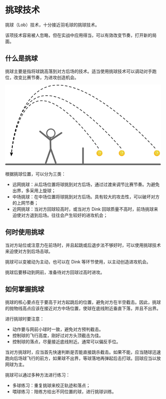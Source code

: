 # 挑球技术

挑球（Lob）技术，十分接近羽毛球的挑球技术。

该项技术容易被人忽略，但在实战中应用得当，可以有效改变节奏，打开新的局面。

## 什么是挑球

挑球主要是指将球跳高落到对方后场的技术。适当使用挑球技术可以调动对手跑位，改变比赛节奏，为进攻创造机会。

![挑球的三种类型](_images/lob.png)

根据挑球位置，可以分为三类：

* 远网挑球：从后场位置将球挑到对方后场，通过过渡来调节比赛节奏。为避免出界，多采用上旋球；
* 中场挑球：在中场位置将球挑到对方后场。具有较大的攻击性，可以破坏对方的上网节奏；
* 近网挑球：当对方回球较高时，或当对方 Dink 回球质量不高时，前场挑球来迫使对方退到后场。往往会产生较好的进攻机会；

## 何时使用挑球

当对方站位或注意力在前场时，并且起跳或后退步法不够好时，可以使用挑球技术来迫使对方到后场击球。

挑球可以变被动为主动，也可以在 Dink 等环节使用，以主动创造进攻机会。

挑球后要移动到网前，准备待对方回球过高时进攻。

## 如何掌握挑球

挑球的核心要点在于要高于对方起跳后的位置，避免对方在半空截击。因此，挑球的抛物线高点应该在接近对方中场位置，使球在底线附近垂直下落，并且不出界。

进行挑球时要注意：

* 动作要与网前小球时一致，避免对方预判截击。
* 控制球的飞行高度，刚好过对方头顶截击为佳。
* 控制球的落点，尽量接近底线附近。通常可以偏反手位。

当对方挑球时，应当首先快速判断是否能直接跳杀截击。如果不能，应当随球迅速跑向后场球飞行的前方，如果球不出界，等球落地再弹起后击打球。回球应当以放网球为主。

挑球可以通过多种方法进行练习：

* 多球练习：重复挑球来校正轨迹和落点；
* 喂球练习：陪练方给出不同位置的球，进行挑球训练。